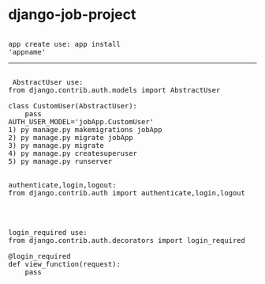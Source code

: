 # django-job-project
<pre>

app create use: app install
'appname'
<hr>
 AbstractUser use: 
from django.contrib.auth.models import AbstractUser <br>
class CustomUser(AbstractUser):
	pass
AUTH_USER_MODEL='jobApp.CustomUser'
1) py manage.py makemigrations jobApp
2) py manage.py migrate jobApp
3) py manage.py migrate
4) py manage.py createsuperuser
5) py manage.py runserver


authenticate,login,logout:
from django.contrib.auth import authenticate,login,logout <br>


	
login_required use:
from django.contrib.auth.decorators import login_required <br>
@login_required
def view_function(request):
    pass















	
</pre>
